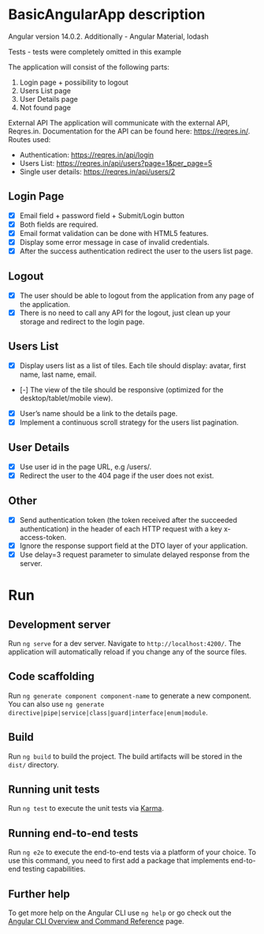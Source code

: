 # BasicAngularApp description

Angular version 14.0.2.
Additionally - Angular Material, lodash

Tests - tests were completely omitted in this example

The application will consist of the following parts:
1. Login page + possibility to logout
2. Users List page
3. User Details page
4. Not found page

External API
The application will communicate with the external API, Reqres.in. Documentation for the
API can be found here: https://reqres.in/. 
Routes used:
- Authentication: https://reqres.in/api/login
- Users List: https://reqres.in/api/users?page=1&per_page=5
- Single user details: https://reqres.in/api/users/2

## Login Page
- [x] Email field + password field + Submit/Login button
- [x] Both fields are required.
- [x] Email format validation can be done with HTML5 features.
- [x] Display some error message in case of invalid credentials.
- [x] After the success authentication redirect the user to the users list page.

## Logout
- [x] The user should be able to logout from the application from any page of the
  application.
- [x] There is no need to call any API for the logout, just clean up your storage and
  redirect to the login page.

## Users List
- [x] Display users list as a list of tiles. Each tile should display: avatar, first name, last
  name, email.
- [-] The view of the tile should be responsive (optimized for the desktop/tablet/mobile
  view).
- [x] User’s name should be a link to the details page.
- [x] Implement a continuous scroll strategy for the users list pagination.

## User Details
- [x] Use user id in the page URL, e.g <AppRoot>/users/<userId>.
- [x] Redirect the user to the 404 page if the user does not exist.

## Other
- [x] Send authentication token (the token received after the succeeded authentication) in the header of each HTTP request with a key x-access-token.
- [x] Ignore the response support field at the DTO layer of your application.
- [x] Use delay=3 request parameter to simulate delayed response from the server.

# Run 
## Development server

Run `ng serve` for a dev server. Navigate to `http://localhost:4200/`. The application will automatically reload if you change any of the source files.

## Code scaffolding

Run `ng generate component component-name` to generate a new component. You can also use `ng generate directive|pipe|service|class|guard|interface|enum|module`.

## Build

Run `ng build` to build the project. The build artifacts will be stored in the `dist/` directory.

## Running unit tests

Run `ng test` to execute the unit tests via [Karma](https://karma-runner.github.io).

## Running end-to-end tests

Run `ng e2e` to execute the end-to-end tests via a platform of your choice. To use this command, you need to first add a package that implements end-to-end testing capabilities.

## Further help

To get more help on the Angular CLI use `ng help` or go check out the [Angular CLI Overview and Command Reference](https://angular.io/cli) page.
